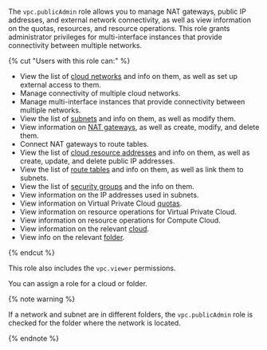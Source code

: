 The `vpc.publicAdmin` role allows you to manage NAT gateways, public IP addresses, and external network connectivity, as well as view information on the quotas, resources, and resource operations. This role grants administrator privileges for multi-interface instances that provide connectivity between multiple networks.

{% cut "Users with this role can:" %}

* View the list of [cloud networks](../../vpc/concepts/network.md#network) and info on them, as well as set up external access to them.
* Manage connectivity of multiple cloud networks.
* Manage multi-interface instances that provide connectivity between multiple networks.
* View the list of [subnets](../../vpc/concepts/network.md#subnet) and info on them, as well as modify them.
* View information on [NAT gateways](../../vpc/concepts/gateways.md), as well as create, modify, and delete them.
* Connect NAT gateways to route tables.
* View the list of [cloud resource addresses](../../vpc/concepts/address.md) and info on them, as well as create, update, and delete public IP addresses.
* View the list of [route tables](../../vpc/concepts/routing.md#rt-vpc) and info on them, as well as link them to subnets.
* View the list of [security groups](../../vpc/concepts/security-groups.md) and the info on them.
* View information on the IP addresses used in subnets.
* View information on Virtual Private Cloud [quotas](../../vpc/concepts/limits.md#vpc-quotas).
* View information on resource operations for Virtual Private Cloud.
* View information on resource operations for Compute Cloud.
* View information on the relevant [cloud](../../resource-manager/concepts/resources-hierarchy.md#cloud).
* View info on the relevant [folder](../../resource-manager/concepts/resources-hierarchy.md#folder).

{% endcut %}

This role also includes the `vpc.viewer` permissions.

You can assign a role for a cloud or folder.

{% note warning %}

If a network and subnet are in different folders, the `vpc.publicAdmin` role is checked for the folder where the network is located.

{% endnote %}
